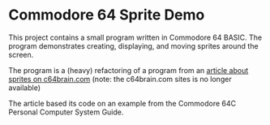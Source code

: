Commodore 64 Sprite Demo
========================

This project contains a small program written in Commodore 64 BASIC. The program demonstrates creating, displaying, and moving sprites around the screen.

The program is a (heavy) refactoring of a program from an [article about sprites on c64brain.com](https://www.c64brain.com/graphics/commodore-64-sprites/) (note: the c64brain.com sites is no longer available)

The article based its code on an example from the Commodore 64C Personal Computer System Guide.
